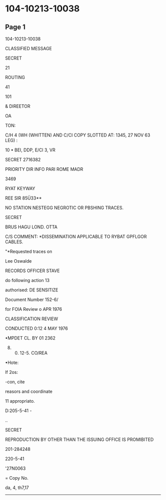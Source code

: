 # 104-10213-10038

## Page 1

104-10213-10038

CLASSIFIED MESSAGE

SECRET

21

ROUTING

41

101

& DIREETOR

OA

TON:

C/H 4 (WH (WHITTEN) AND C/CI COPY SLOTTED AT: 1345, 27 NOV 63 LEG) :

10 • BEI, DDP, E/Cl 3, VR

SECRET 2716382

PRIORITY DIR INFO PARI ROME MADR

3469

RYAT KEYWAY

REE SIR 85Ü33**

NO STATION NESTEGG NEGROTIC OR PBSHING TRACES.

SECRET

BRUS HAGU LOND. OTTA

C/S COMMENT: *DISSEMINATION APPLICABLE TO RYBAT GPFLGOR CABLES.

"*Requested traces on

Lee Oswalde

RECORDS OFFICER STAVE

do following action 13

authorised: DE SENSITIZE

Document Number 152-6/

for FOlA Review o APR 1976

CLASSIFICATION REVIEW

CONDUCTED 0:12 4 MAY 1976

•MPDET CL. BY 01 2362

8. 0. 12-5. CO/REA

•Hote:

If 2os:

-con, cite

reasors and coordinate

11 appropriato.

D:205-5-41 -

..

SECRET

REPRODUCTION BY OTHER THAN THE ISSUING OFFICE IS PROMIBITED

201-284248

220-5-41

'27N0063

= Copy No.

da, 4, th7,17

---

